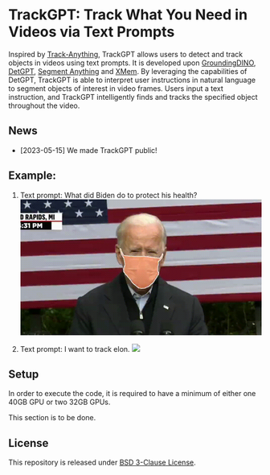 # TrackGPT: Track What You Need in Videos via Text Prompts

Inspired by [Track-Anything](https://github.com/gaomingqi/Track-Anything), TrackGPT allows users to detect and track objects in videos using text prompts. It is developed upon [GroundingDINO](https://github.com/IDEA-Research/GroundingDINO), [DetGPT](https://github.com/OptimalScale/DetGPT), [Segment Anything](https://github.com/facebookresearch/segment-anything) and [XMem](https://github.com/hkchengrex/XMem). By leveraging the capabilities of DetGPT, TrackGPT is able to interpret user instructions in natural language to segment objects of interest in video frames. Users input a text instruction, and TrackGPT intelligently finds and tracks the specified object throughout the video.

## **News**

- [2023-05-15] We made TrackGPT public!

## Example:

1. Text prompt: What did Biden do to protect his health?
![](docs/mask.gif)

2. Text prompt: I want to track elon.
![](docs/elon.gif)

## Setup

In order to execute the code, it is required to have a minimum of either one 40GB GPU or two 32GB GPUs.

This section is to be done.

## License
This repository is released under [BSD 3-Clause License](LICENSE.md).
